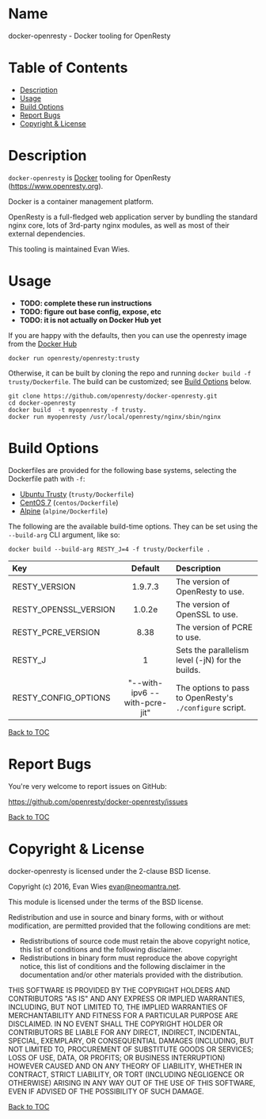 Name
====

docker-openresty - Docker tooling for OpenResty

Table of Contents
=================

* [Description](#description)
* [Usage](#usage)
* [Build Options](#build-options)
* [Report Bugs](#report-bugs)
* [Copyright & License](#copyright--license)

Description
===========

`docker-openresty` is [Docker](https://www.docker.com) tooling for OpenResty (https://www.openresty.org).

Docker is a container management platform.

OpenResty is a full-fledged web application server by bundling the standard nginx core,
lots of 3rd-party nginx modules, as well as most of their external dependencies.

This tooling is maintained Evan Wies.

Usage
=====

 * **TODO: complete these run instructions**
 * **TODO: figure out base config, expose, etc**
 * **TODO: it is not actually on Docker Hub yet**

If you are happy with the defaults, then you can use the openresty image from the [Docker Hub](https://hub.docker.com/r/openresty/docker-openresty/)

```
docker run openresty/openresty:trusty
```

Otherwise, it can be built by cloning the repo and running `docker build -f trusty/Dockerfile`.  The build can be customized; see [Build Options](#build-options) below.

```
git clone https://github.com/openresty/docker-openresty.git
cd docker-openresty
docker build  -t myopenresty -f trusty.
docker run myopenresty /usr/local/openresty/nginx/sbin/nginx
```

Build Options
=============

Dockerfiles are provided for the following base systems, selecting the Dockerfile path with `-f`:

 * [Ubuntu Trusty](https://github.com/openresty/docker-openresty/trusty/Dockerfile) (`trusty/Dockerfile`)
 * [CentOS 7](https://github.com/openresty/docker-openresty/centos/Dockerfile) (`centos/Dockerfile`)
 * [Alpine](https://github.com/openresty/docker-openresty/alpine/Dockerfile) (`alpine/Dockerfile`)

The following are the available build-time options.  They can be set using the `--build-arg` CLI argument, like so:

```
docker build --build-arg RESTY_J=4 -f trusty/Dockerfile .
```

| Key  | Default | Description |
:----- | :-----: |:----------- |
|RESTY_VERSION | 1.9.7.3 | The version of OpenResty to use. |
|RESTY_OPENSSL_VERSION | 1.0.2e | The version of OpenSSL to use. |
|RESTY_PCRE_VERSION | 8.38 | The version of PCRE to use. |
|RESTY_J | 1 | Sets the parallelism level (-jN) for the builds. |
|RESTY_CONFIG_OPTIONS | "--with-ipv6 --with-pcre-jit" | The options to pass to OpenResty's `./configure` script. |

[Back to TOC](#table-of-contents)

Report Bugs
===========

You're very welcome to report issues on GitHub:

https://github.com/openresty/docker-openresty/issues

[Back to TOC](#table-of-contents)

Copyright & License
===================

docker-openresty is licensed under the 2-clause BSD license.

Copyright (c) 2016, Evan Wies <evan@neomantra.net>.

This module is licensed under the terms of the BSD license.

Redistribution and use in source and binary forms, with or without modification, are permitted provided that the following conditions are met:

* Redistributions of source code must retain the above copyright notice, this list of conditions and the following disclaimer.
* Redistributions in binary form must reproduce the above copyright notice, this list of conditions and the following disclaimer in the documentation and/or other materials provided with the distribution.

THIS SOFTWARE IS PROVIDED BY THE COPYRIGHT HOLDERS AND CONTRIBUTORS "AS IS" AND ANY EXPRESS OR IMPLIED WARRANTIES, INCLUDING, BUT NOT LIMITED TO, THE IMPLIED WARRANTIES OF MERCHANTABILITY AND FITNESS FOR A PARTICULAR PURPOSE ARE DISCLAIMED. IN NO EVENT SHALL THE COPYRIGHT HOLDER OR CONTRIBUTORS BE LIABLE FOR ANY DIRECT, INDIRECT, INCIDENTAL, SPECIAL, EXEMPLARY, OR CONSEQUENTIAL DAMAGES (INCLUDING, BUT NOT LIMITED TO, PROCUREMENT OF SUBSTITUTE GOODS OR SERVICES; LOSS OF USE, DATA, OR PROFITS; OR BUSINESS INTERRUPTION) HOWEVER CAUSED AND ON ANY THEORY OF LIABILITY, WHETHER IN CONTRACT, STRICT LIABILITY, OR TORT (INCLUDING NEGLIGENCE OR OTHERWISE) ARISING IN ANY WAY OUT OF THE USE OF THIS SOFTWARE, EVEN IF ADVISED OF THE POSSIBILITY OF SUCH DAMAGE.

[Back to TOC](#table-of-contents)
